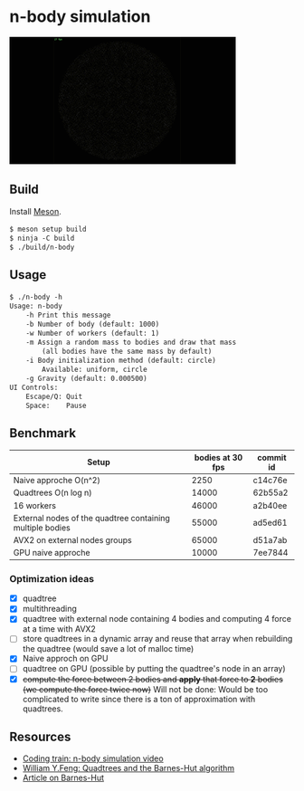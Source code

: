 # n-body simulation

![demo.gif](./demo.gif)

## Build

Install [Meson](https://mesonbuild.com/Quick-guide.html).

```
$ meson setup build
$ ninja -C build
$ ./build/n-body
```

## Usage

```
$ ./n-body -h
Usage: n-body
	-h Print this message
	-b Number of body (default: 1000)
	-w Number of workers (default: 1)
	-m Assign a random mass to bodies and draw that mass
		(all bodies have the same mass by default)
	-i Body initialization method (default: circle)
		Available: uniform, circle
	-g Gravity (default: 0.000500)
UI Controls:
	Escape/Q: Quit
	Space:    Pause
```

## Benchmark

| Setup                                                     | bodies at 30 fps  | commit id |
|-----------------------------------------------------------|-------------------|-----------|
| Naive approche O(n^2)                                     | 2250              | c14c76e   |
| Quadtrees O(n log n)                                      | 14000             | 62b55a2   |
| 16 workers                                                | 46000             | a2b40ee   |
| External nodes of the quadtree containing multiple bodies | 55000             | ad5ed61   |
| AVX2 on external nodes groups                             | 65000             | d51a7ab   |
| GPU naive approche                                        | 10000             | 7ee7844   |

### Optimization ideas

- [x] quadtree
- [x] multithreading
- [x] quadtree with external node containing 4 bodies and computing 4 force at a time with AVX2
- [ ] store quadtrees in a dynamic array and reuse that array when rebuilding the quadtree (would save a lot of malloc time)
- [x] Naive approch on GPU
- [ ] quadtree on GPU (possible by putting the quadtree's node in an array)
- [x] ~~compute the force between 2 bodies and **apply** that force to **2** bodies (we compute the force twice now)~~
    Will not be done: Would be too complicated to write since there is a ton of approximation with quadtrees.

## Resources

- [Coding train: n-body simulation video](https://www.youtube.com/watch?v=GjbKsOkN1Oc&t=220s)
- [William Y.Feng: Quadtrees and the Barnes-Hut algorithm](https://www.youtube.com/watch?v=tOlKLJ4WmSE)
- [Article on Barnes-Hut](http://arborjs.org/docs/barnes-hut)
